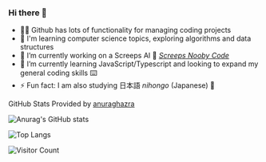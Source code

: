 ### Hi there 👋

<!--
**rfsjim/rfsjim** is a ✨ _special_ ✨ repository because its `README.md` (this file) appears on your GitHub profile. 

Here are some ideas to get you started: -->

- 🧑‍💻 Github has lots of functionality for managing coding projects
- 📖 I'm learning computer science topics, exploring algorithms and data structures
- 🔭 I’m currently working on a Screeps AI :space_invader: [_Screeps Nooby Code_](https://github.com/rfsjim/Screeps-Nooby-Typescript-Code)
- 🌱 I’m currently learning JavaScript/Typescript and looking to expand my general coding skills :keyboard:
- ⚡ Fun fact: I am also studying 日本語 _nihongo_ (Japanese) :japan:

GitHub Stats Provided by [anuraghazra](https://github.com/anuraghazra/github-readme-stats)

![Anurag's GitHub stats](https://github-readme-stats.vercel.app/api?username=rfsjim&show_icons=true&theme=default)

![Top Langs](https://github-readme-stats.vercel.app/api/top-langs/?username=rfsjim)

![Visitor Count](https://profile-counter.glitch.me/rfsjim/count.svg)

